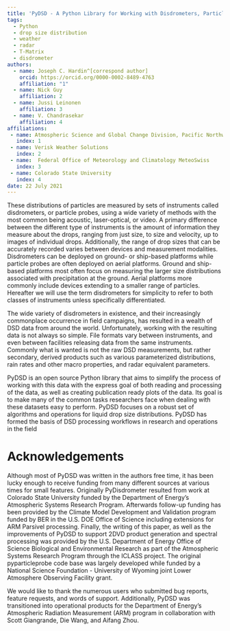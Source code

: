 ```yaml
---
title: 'PyDSD - A Python Library for Working with Disdrometers, Particle Probes, and Drop Size Distribution Data.'
tags:
  - Python
  - drop size distribution
  - weather
  - radar
  - T-Matrix
  - disdrometer
authors:
  - name: Joseph C. Hardin^[correspond author]
    orcid: https://orcid.org/0000-0002-8489-4763
    affiliation: "1"
  - name: Nick Guy 
    affiliation: 2
  - name: Jussi Leinonen 
    affiliation: 3
  - name: V. Chandrasekar
    affiliation: 4
affiliations:
 - name: Atmospheric Science and Global Change Division, Pacific Northwest National Laboratory
   index: 1
 - name: Verisk Weather Solutions
   index: 2
 - name:  Federal Office of Meteorology and Climatology MeteoSwiss
   index: 3
 - name: Colorado State University
   index: 4
date: 22 July 2021
---
```

These distributions of particles are measured by sets of instruments called disdrometers, or particle probes, using a wide variety of methods with the most common being acoustic, laser-optical, or video. A primary difference between the different type of instruments is the amount of information they measure about the drops, ranging from just size, to size and velocity, up to images of individual drops. Additionally, the range of drop sizes that can be accurately recorded varies between devices and measurement modalities. Disdrometers can be deployed on ground- or ship-based platforms while particle probes are often deployed on aerial platforms. Ground and ship-based platforms most often focus on measuring the larger size distributions associated with precipitation at the ground. Aerial platforms more commonly include devices extending to a smaller range of particles. Hereafter we will use the term disdrometers for simplicity to refer to both classes of instruments unless specifically differentiated. 

The wide variety of disdrometers in existence, and their increasingly commonplace occurrence in field campaigns, has resulted in a wealth of DSD data from around the world. Unfortunately, working with the resulting data is not always so simple. File formats vary between instruments, and even between facilities releasing data from the same instruments. Commonly what is wanted is not the raw DSD measurements, but rather secondary, derived products such as various parameterized distributions, rain rates and other macro properties, and radar equivalent parameters. 

PyDSD is an open source Python library that aims to simplify the process of working with this data with the express goal of both reading and processing of the data, as well as creating publication ready plots of the data. Its goal is to make many of the common tasks researchers face when dealing with these datasets easy to perform. PyDSD focuses on a robust set of algorithms and operations for liquid drop size distributions. PyDSD has formed the basis of DSD processing workflows in research and operations in the field

# Acknowledgements
Although most of PyDSD was written in the authors free time, it has been lucky enough to receive funding from many different sources at various times for small features. Originally PyDisdrometer resulted from work at Colorado State University funded by the Department of Energy’s Atmospheric Systems Research Program. Afterwards follow-up funding has been provided by the Climate Model Development and Validation program funded by BER in the U.S. DOE Office of Science
including extensions for ARM Parsivel processing. Finally, the writing of this paper, as well as the improvements of PyDSD to support 2DVD product generation and spectral processing was provided by the U.S. Department of Energy Office of Science Biological and Environmental Research as part of the Atmospheric Systems Research Program through the ICLASS project. The original pyparticleprobe code base was largely developed while funded by a National Science Foundation - University of Wyoming joint Lower Atmosphere Observing Facility grant. 


We would like to thank the numerous users who submitted bug reports, feature requests, and words of support. Additionally, PyDSD was transitioned into operational products for the Department of Energy’s Atmospheric Radiation Measurement (ARM) program in collaboration with Scott Giangrande, Die Wang, and Aifang Zhou. 

